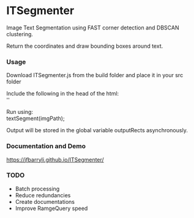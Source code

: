 # ITSegmenter #
Image Text Segmentation using FAST corner detection and DBSCAN clustering.

Return the coordinates and draw bounding boxes around text.

### Usage ###
Download ITSegmenter.js from the build folder and place it in your src folder

Include the following in the head of the html:  
'<script src="src\ITSegmenter.js"></script>'


Run using:  
textSegment(imgPath);

Output will be stored in the global variable outputRects asynchronously.


### Documentation and Demo ###
https://jfbarryli.github.io/ITSegmenter/


### TODO ###
* Batch processing
* Reduce redundancies
* Create documentations
* Improve RamgeQuery speed
